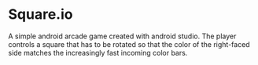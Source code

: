 # Square.io
A simple android arcade game created with android studio. The player controls a square that has to be rotated so that the color of the right-faced side matches the increasingly fast incoming color bars.

